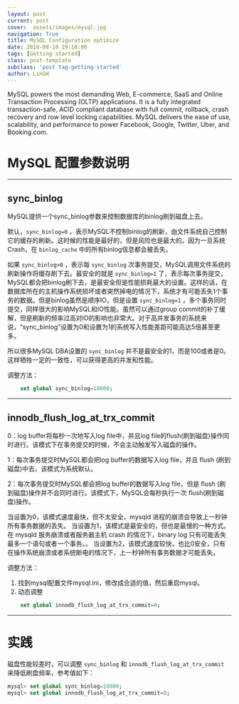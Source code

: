 ```yaml
---
layout: post
current: post
cover:  assets/images/mysql.jpg
navigation: True
title: MySQL Configuration optimize
date: 2018-08-10 19:10:00
tags: [Getting started]
class: post-template
subclass: 'post tag-getting-started'
author: LinGH
---
```


MySQL powers the most demanding Web, E-commerce, SaaS and Online Transaction Processing (OLTP) applications. It is a fully integrated transaction-safe, ACID compliant database with full commit, rollback, crash recovery and row level locking capabilities. MySQL delivers the ease of use, scalability, and performance to power Facebook, Google, Twitter, Uber, and Booking.com.


# MySQL 配置参数说明

------------

## sync_binlog 

MySQL提供一个sync_binlog参数来控制数据库的binlog刷到磁盘上去。

默认，`sync_binlog=0` ，表示MySQL不控制binlog的刷新，由文件系统自己控制它的缓存的刷新。这时候的性能是最好的，但是风险也是最大的。因为一旦系统Crash，在 `binlog_cache` 中的所有binlog信息都会被丢失。

如果 `sync_binlog>0` ，表示每 `sync_binlog` 次事务提交，MySQL调用文件系统的刷新操作将缓存刷下去。最安全的就是 `sync_binlog=1` 了，表示每次事务提交，MySQL都会把binlog刷下去，是最安全但是性能损耗最大的设置。这样的话，在数据库所在的主机操作系统损坏或者突然掉电的情况下，系统才有可能丢失1个事务的数据。但是binlog虽然是顺序IO，但是设置 `sync_binlog=1` ，多个事务同时提交，同样很大的影响MySQL和IO性能。虽然可以通过group commit的补丁缓解，但是刷新的频率过高对IO的影响也非常大。对于高并发事务的系统来说，“sync_binlog”设置为0和设置为1的系统写入性能差距可能高达5倍甚至更多。

所以很多MySQL DBA设置的 `sync_binlog` 并不是最安全的1，而是100或者是0。这样牺牲一定的一致性，可以获得更高的并发和性能。

调整方法：
```sql
    set global sync_binlog=10000;
```

------------

## innodb_flush_log_at_trx_commit

0：log buffer将每秒一次地写入log file中，并且log file的flush(刷到磁盘)操作同时进行。该模式下在事务提交的时候，不会主动触发写入磁盘的操作。  

1：每次事务提交时MySQL都会把log buffer的数据写入log file，并且 flush (刷到磁盘)中去，该模式为系统默认。  

2：每次事务提交时MySQL都会把log buffer的数据写入log file，但是 flush (刷到磁盘)操作并不会同时进行。该模式下，MySQL会每秒执行一次 flush(刷到磁盘)操作。  

当设置为0，该模式速度最快，但不太安全，mysqld 进程的崩溃会导致上一秒钟所有事务数据的丢失。
当设置为1，该模式是最安全的，但也是最慢的一种方式。在 mysqld 服务崩溃或者服务器主机 crash 的情况下，binary log 只有可能丢失最多一个语句或者一个事务。。
当设置为2，该模式速度较快，也比0安全，只有在操作系统崩溃或者系统断电的情况下，上一秒钟所有事务数据才可能丢失。

调整方法：
1) 找到mysql配置文件mysql.ini，修改成合适的值，然后重启mysql。
2) 动态调整

```sql
    set global innodb_flush_log_at_trx_commit=0;
```

------------

# 实践
磁盘性能较差时，可以调整 `sync_binlog` 和 `innodb_flush_log_at_trx_commit` 来降低刷盘频率，参考值如下：
```sql
mysql> set global sync_binlog=10000;
mysql> set global innodb_flush_log_at_trx_commit=0;
```
